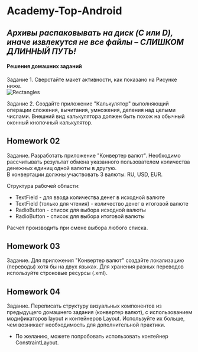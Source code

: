 # Academy-Top-Android

## *Архивы распаковывать на диск (C или D), иначе извлекутся не все файлы – СЛИШКОМ ДЛИННЫЙ ПУТЬ!*

#### Решения домашних заданий



Задание 1. Сверстайте макет активности, как показано на Рисунке ниже.    
![Rectangles](https://github.com/user-attachments/assets/d5358ed1-6ad3-449b-a87d-5df800471555)

Задание 2. Создайте приложение "Калькулятор" выполняющий операции сложения, вычитания, умножения, деления над целыми числами. Внешний вид калькулятора должен быть похож на обычный оконный кнопочный калькулятор.

## Homework 02

Задание. Разработать приложение "Конвертер валют". Необходимо рассчитывать результат обмена указанного пользователем количества денежных единиц одной валюты в другую.    
В конвертации должны участвовать 3 валюты: RU, USD, EUR.

Структура рабочей области:    
- TextField - для ввода количества денег в исходной валюте    
- TextField (только для чтения) - количество денег в итоговой валюте    
- RadioButton - список для выбора исходной валюты    
- RadioButton - список для выбора итоговой валюты

Расчет производить при смене выбора любого списка.

## Homework 03

Задание. Для приложения "Конвертер валют" создайте локализацию (переводы) хотя бы на двух языках. Для хранения разных переводов используйте строковые ресурсы (.xml).

## Homework 04

Задание. Переписать структуру визуальных компонентов из предыдущего домашнего задания (конвертер валют), с использованием модификаторов layout и контейнеров Layout. Используйте их больше, чем возникает необходимость для дополнительной практики.    
* По желанию, можете попробовать использовать контейнер ConstraintLayout.
